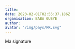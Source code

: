 ```yaml
---
title: 
date: 2023-02-01T02:55:37.186Z
organisation: BABA GUEYE
author: 
avatar: "/img/pays/FR.svg"
---
```


Ma signature